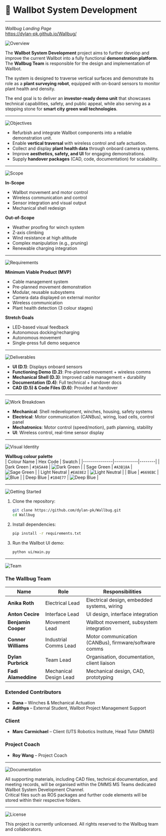 # 🌱 Wallbot System Development  

---
*Wallbug Landing Page*   
https://dylan-pk.github.io/Wallbug/

![Overview](https://img.shields.io/badge/Overview-%23184E77?style=for-the-badge&logoColor=white)

The **Wallbot System Development** project aims to further develop and improve the current Wallbot into a fully functional **demonstration platform**.  
The **Wallbug Team** is responsible for the design and implementation of Wallbot.  

The system is designed to traverse vertical surfaces and demonstrate its role as a **plant surveying robot**, equipped with on-board sensors to monitor plant health and density.  

The end goal is to deliver an **investor-ready demo unit** that showcases technical capabilities, safety, and public appeal, while also serving as a stepping stone for **smart city green wall technologies**.  

---

![Objectives](https://img.shields.io/badge/Objectives-%233A5A40?style=for-the-badge&logoColor=white)

- Refurbish and integrate Wallbot components into a reliable demonstration unit.  
- Enable **vertical traversal** with wireless control and safe actuation.  
- Collect and display **plant health data** through onboard camera systems.  
- Improve **aesthetics, safety, and UI** for engaging demonstrations.  
- Supply **handover packages** (CAD, code, documentation) for scalability.  

---

![Scope](https://img.shields.io/badge/Scope-%23669EBC?style=for-the-badge&logoColor=white)

**In-Scope**  
- Wallbot movement and motor control  
- Wireless communication and control  
- Sensor integration and visual output  
- Mechanical shell redesign  

**Out-of-Scope**  
- Weather proofing for winch system  
- Z-axis climbing  
- Wind resistance at high altitude  
- Complex manipulation (e.g., pruning)  
- Renewable charging integration  

---

![Requirements](https://img.shields.io/badge/Requirements-%23A3B18A?style=for-the-badge&logoColor=black)

**Minimum Viable Product (MVP)**  
- Cable management system  
- Pre-planned movement demonstration  
- Modular, reusable subsystems  
- Camera data displayed on external monitor  
- Wireless communication  
- Plant health detection (3 colour stages)  

**Stretch Goals**  
- LED-based visual feedback  
- Autonomous docking/recharging  
- Autonomous movement  
- Single-press full demo sequence  

---

![Deliverables](https://img.shields.io/badge/Deliverables-%23184E77?style=for-the-badge&logoColor=white)

- **UI (D.1)**: Displays onboard sensors  
- **Functioning Demo (D.2)**: Pre-planned movement + wireless comms  
- **Mechanical Shell (D.3)**: Improved cable management + durability  
- **Documentation (D.4)**: Full technical + handover docs  
- **CAD (D.5) & Code Files (D.6)**: Provided at handover  

---

![Work Breakdown](https://img.shields.io/badge/Work_Breakdown_Structure-%233A5A40?style=for-the-badge&logoColor=white)

- **Mechanical**: Shell redevelopment, winches, housing, safety systems  
- **Electrical**: Motor communication (CANBus), wiring, load cells, control panel  
- **Mechatronics**: Motor control (speed/motion), path planning, stability  
- **UI**: Wireless control, real-time sensor display  

---

![Visual Identity](https://img.shields.io/badge/Visual_Identity-%23669EBC?style=for-the-badge&logoColor=white)

**Wallbug colour palette**  
| Colour Name   | Hex Code   | Swatch |
|---------------|------------|--------|
| Dark Green    | `#3A5A40`  | ![Dark Green](https://img.shields.io/badge/--?style=flat-square&labelColor=3A5A40&color=3A5A40&logoColor=3A5A40) |
| Sage Green    | `#A3B18A`  | ![Sage Green](https://img.shields.io/badge/--?style=flat-square&labelColor=A3B18A&color=A3B18A&logoColor=A3B18A) |
| Light Neutral | `#EAE8E2`  | ![Light Neutral](https://img.shields.io/badge/--?style=flat-square&labelColor=EAE8E2&color=EAE8E2&logoColor=EAE8E2) |
| Blue          | `#669EBC`  | ![Blue](https://img.shields.io/badge/--?style=flat-square&labelColor=669EBC&color=669EBC&logoColor=669EBC) |
| Deep Blue     | `#184E77`  | ![Deep Blue](https://img.shields.io/badge/--?style=flat-square&labelColor=184E77&color=184E77&logoColor=184E77) |

---

![Getting Started](https://img.shields.io/badge/Getting_Started-%23A3B18A?style=for-the-badge&logoColor=black)

1. Clone the repository:  
   ```bash
   git clone https://github.com/dylan-pk/Wallbug.git
   cd Wallbug
   ```

2. Install dependencies:  
   ```bash
   pip install -r requirements.txt
   ```

3. Run the Wallbot UI demo:  
   ```bash
   python ui/main.py
   ```

---

![Team](https://img.shields.io/badge/Team_%26_Contributors-%23184E77?style=for-the-badge&logoColor=white)

### The Wallbug Team  

| Name               | Role                    | Responsibilities                                                |
|--------------------|-------------------------|----------------------------------------------------------------|
| **Anika Roth**     | Electrical Lead         | Electrical design, embedded systems, wiring                     |
| **Anton Cecire**   | Interface Lead          | UI design, interface integration                                |
| **Benjamin Cooper**| Movement Lead           | Wallbot movement, subsystem integration                         |
| **Connor Williams**| Industrial Comms Lead   | Motor communication (CANBus), firmware/software comms           |
| **Dylan Purbrick** | Team Lead               | Organisation, documentation, client liaison                     |
| **Fadi Alameddine**| Mechanical Design Lead  | Mechanical design, CAD, prototyping                             |

### Extended Contributors  

- **Dana** – Winches & Mechanical Actuation  
- **Adithya** – External Student, Wallbot Project Management Support  

### Client  

- **Marc Carmichael** – Client (UTS Robotics Institute, Head Tutor DMMS)  

### Project Coach  

- **Roy Wang** – Project Coach  

---

![Documentation](https://img.shields.io/badge/Documentation-%23669EBC?style=for-the-badge&logoColor=white)

All supporting materials, including CAD files, technical documentation, and meeting records, will be organised within the DMMS MS Teams dedicated Wallbot System Development Channel.  
Critical files such as ROS packages and further code elements will be stored within their respective folders.  

---

![License](https://img.shields.io/badge/License-%233A5A40?style=for-the-badge&logoColor=white)

This project is currently unlicensed. All rights reserved to the Wallbug team and collaborators.  
